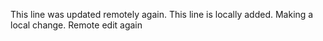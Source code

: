 This line was updated remotely again.
This line is locally added.
Making a local change.
Remote edit again


